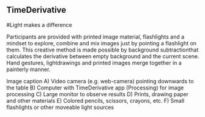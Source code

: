 ## TimeDerivative

#Light makes a difference

Participants are provided with printed image material, flashlights and a mindset to explore, combine and mix images just by pointing a flashlight on them. This creative method is made possible by background subtractionthat calculates the derivative between empty background and the current scene. Hand gestures, lightdrawings and printed images merge together in a painterly manner.

Image caption
A) Video camera (e.g. web-camera) pointing downwards to the table
B) Computer with TimeDerivative app (Processing) for image processing
C) Large monitor to observe results
D) Prints, drawing paper and other materials
E) Colored pencils, scissors, crayons, etc.
F) Small flashlights or other moveable light sources
